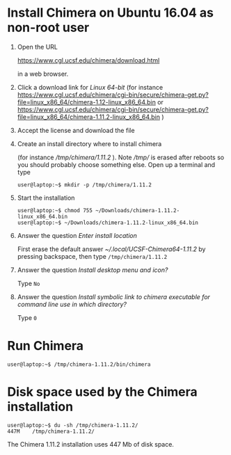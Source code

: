 # Install Chimera on Ubuntu 16.04 as non-root user

1. Open the URL

   https://www.cgl.ucsf.edu/chimera/download.html

   in a web browser.

2. Click a download link for _Linux 64-bit_
   (for instance https://www.cgl.ucsf.edu/chimera/cgi-bin/secure/chimera-get.py?file=linux_x86_64/chimera-1.12-linux_x86_64.bin
   or https://www.cgl.ucsf.edu/chimera/cgi-bin/secure/chimera-get.py?file=linux_x86_64/chimera-1.11.2-linux_x86_64.bin )

3. Accept the license and download the file

4. Create an install directory where to install chimera 

   (for instance _/tmp/chimera/1.11.2_ ).
   Note _/tmp/_ is erased after reboots so you should probably choose something else.
   Open up a terminal and type

   ```
   user@laptop:~$ mkdir -p /tmp/chimera/1.11.2
   ```

5. Start the installation

   ```
   user@laptop:~$ chmod 755 ~/Downloads/chimera-1.11.2-linux_x86_64.bin
   user@laptop:~$ ~/Downloads/chimera-1.11.2-linux_x86_64.bin
   ```

6. Answer the question _Enter install location_

   First erase the default answer _~/.local/UCSF-Chimera64-1.11.2_ by pressing backspace, then type `/tmp/chimera/1.11.2`

7. Answer the question _Install desktop menu and icon?_

   Type `No`

8. Answer the question _Install symbolic link to chimera executable for command line use in which directory?_

   Type `0`

# Run Chimera

```
user@laptop:~$ /tmp/chimera-1.11.2/bin/chimera
```


# Disk space used by the Chimera installation


```
user@laptop:~$ du -sh /tmp/chimera-1.11.2/
447M    /tmp/chimera-1.11.2/
```

The Chimera 1.11.2 installation uses 447 Mb of disk space.


